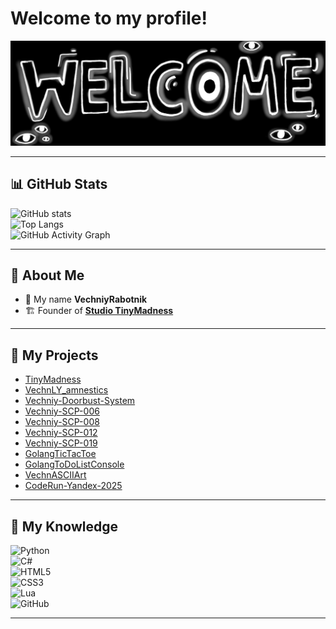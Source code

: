 # Welcome to my profile!

<p align="center">
  <img src="res/main.jpg" alt="Welcome to my profile!" />
</p>

---

## 📊 GitHub Stats

![GitHub stats](https://github-readme-stats.vercel.app/api?username=VechniyRabotnik&show_icons=true&theme=dark)  
![Top Langs](https://github-readme-stats.vercel.app/api/top-langs/?username=VechniyRabotnik&layout=compact&theme=dark)  
![GitHub Activity Graph](https://github-readme-activity-graph.vercel.app/graph?username=VechniyRabotnik&theme=react-dark)  

---

## 👋 About Me

- 👤 My name **VechniyRabotnik**  
- 🏗️ Founder of **[Studio TinyMadness](https://tinymadness.online)**  

---

## 🚀 My Projects

- [TinyMadness](https://tinymadness.online)
- [VechnLY_amnestics](https://github.com/VechniyRabotnik/VechnLY_amnestics)  
- [Vechniy-Doorbust-System](https://github.com/VechniyRabotnik/Vechniy-Doorbust-System)  
- [Vechniy-SCP-006](https://github.com/VechniyRabotnik/Vechniy-SCP-006) 
- [Vechniy-SCP-008](https://github.com/VechniyRabotnik/Vechniy-SCP-008)  
- [Vechniy-SCP-012](https://github.com/VechniyRabotnik/Vechniy-SCP-012)  
- [Vechniy-SCP-019](https://github.com/VechniyRabotnik/Vechniy-SCP-019)
- [GolangTicTacToe](https://github.com/VechniyRabotnik/GolangTicTacToe)  
- [GolangToDoListConsole](https://github.com/VechniyRabotnik/GolangToDoListConsole)
- [VechnASCIIArt](https://github.com/VechniyRabotnik/VechnASCIIArt)  
- [CodeRun-Yandex-2025](https://github.com/VechniyRabotnik/CodeRun-Yandex-2025)  

---

## 🧠 My Knowledge

![Python](https://img.shields.io/badge/python-3670A0?style=for-the-badge&logo=python&logoColor=ffdd54)  
![C#](https://img.shields.io/badge/Csharp-3670A0?style=for-the-badge&logo=csharp&logoColor=ffdd54)  
![HTML5](https://img.shields.io/badge/HTML-E34F26?logo=html5&logoColor=fff&style=for-the-badge)  
![CSS3](https://img.shields.io/badge/CSS3-1572B6?logo=css3&logoColor=white&style=for-the-badge)  
![Lua](https://img.shields.io/badge/Lua-1572B6?logo=lua&logoColor=white&style=for-the-badge)  
![GitHub](https://img.shields.io/badge/github-181717?logo=github&logoColor=white&style=for-the-badge)  

---
